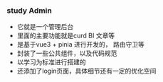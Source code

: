 ### study Admin

  * 它就是一个管理后台
  * 里面的主要功能就是curd BI 文章等
  * 是基于vue3 + pinia 进行开发的， 路由守卫等
  * 封装了一些公共组件，以及代码规范
  * 以学习为标准进行搭建的
  * 还添加了login页面，具体细节还有一定的优化空间